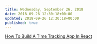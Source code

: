 ```yaml
---
title: Wednesday, September 26, 2018
date: 2018-09-26 12:30:18+00:00
updated: 2018-09-26 12:30:18+00:00
published: true
---
```


[How To Build A Time Tracking App In React](/how-to-build-a-time-tracking-app-in-react/)

